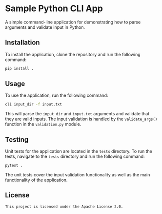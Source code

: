 # Sample Python CLI App

A simple command-line application for demonstrating how to parse arguments and validate input in Python.

## Installation

To install the application, clone the repository and run the following command:

```bash
pip install .
```

## Usage

To use the application, run the following command:


```bash
cli input_dir -f input.txt
```
This will parse the `input_dir` and `input.txt` arguments and validate that they are valid inputs. The input validation is handled by the `validate_args()` function in the `validation.py` module.

## Testing

Unit tests for the application are located in the `tests` directory. To run the tests, navigate to the `tests` directory and run the following command:

```bash
pytest .
```
The unit tests cover the input validation functionality as well as the main functionality of the application.

## License
```
This project is licensed under the Apache License 2.0.

```
